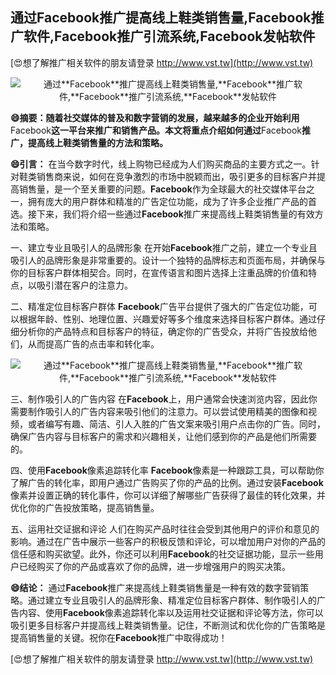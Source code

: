 ## **通过**Facebook**推广提高线上鞋类销售量,**Facebook**推广软件,**Facebook**推广引流系统,**Facebook**发帖软件**

[😍想了解推广相关软件的朋友请登录 http://www.vst.tw](http://www.vst.tw)

 <center><img src="https://vst.tw/MP4/tuiguang/png/5.png" alt="通过**Facebook**推广提高线上鞋类销售量,**Facebook**推广软件,**Facebook**推广引流系统,**Facebook**发帖软件"></center>

**😄摘要：随着社交媒体的普及和数字营销的发展，越来越多的企业开始利用**Facebook**这一平台来推广和销售产品。本文将重点介绍如何通过**Facebook**推广，提高线上鞋类销售量的方法和策略。**

**😄引言：**
在当今数字时代，线上购物已经成为人们购买商品的主要方式之一。针对鞋类销售商来说，如何在竞争激烈的市场中脱颖而出，吸引更多的目标客户并提高销售量，是一个至关重要的问题。**Facebook**作为全球最大的社交媒体平台之一，拥有庞大的用户群体和精准的广告定位功能，成为了许多企业推广产品的首选。接下来，我们将介绍一些通过**Facebook**推广来提高线上鞋类销售量的有效方法和策略。

一、建立专业且吸引人的品牌形象
在开始**Facebook**推广之前，建立一个专业且吸引人的品牌形象是非常重要的。设计一个独特的品牌标志和页面布局，并确保与你的目标客户群体相契合。同时，在宣传语言和图片选择上注重品牌的价值和特点，以吸引潜在客户的注意力。

二、精准定位目标客户群体
**Facebook**广告平台提供了强大的广告定位功能，可以根据年龄、性别、地理位置、兴趣爱好等多个维度来选择目标客户群体。通过仔细分析你的产品特点和目标客户的特征，确定你的广告受众，并将广告投放给他们，从而提高广告的点击率和转化率。

 <center><img src="https://vst.tw/MP4/tuiguang/png/5.png" alt="通过**Facebook**推广提高线上鞋类销售量,**Facebook**推广软件,**Facebook**推广引流系统,**Facebook**发帖软件"></center>

三、制作吸引人的广告内容
在**Facebook**上，用户通常会快速浏览内容，因此你需要制作吸引人的广告内容来吸引他们的注意力。可以尝试使用精美的图像和视频，或者编写有趣、简洁、引人入胜的广告文案来吸引用户点击你的广告。同时，确保广告内容与目标客户的需求和兴趣相关，让他们感到你的产品是他们所需要的。

四、使用**Facebook**像素追踪转化率
**Facebook**像素是一种跟踪工具，可以帮助你了解广告的转化率，即用户通过广告购买了你的产品的比例。通过安装**Facebook**像素并设置正确的转化事件，你可以详细了解哪些广告获得了最佳的转化效果，并优化你的广告投放策略，提高销售量。

五、运用社交证据和评论
人们在购买产品时往往会受到其他用户的评价和意见的影响。通过在广告中展示一些客户的积极反馈和评论，可以增加用户对你的产品的信任感和购买欲望。此外，你还可以利用**Facebook**的社交证据功能，显示一些用户已经购买了你的产品或喜欢了你的品牌，进一步增强用户的购买决策。

**😄结论：**
通过**Facebook**推广来提高线上鞋类销售量是一种有效的数字营销策略。通过建立专业且吸引人的品牌形象、精准定位目标客户群体、制作吸引人的广告内容、使用**Facebook**像素追踪转化率以及运用社交证据和评论等方法，你可以吸引更多目标客户并提高线上鞋类销售量。记住，不断测试和优化你的广告策略是提高销售量的关键。祝你在**Facebook**推广中取得成功！

[😍想了解推广相关软件的朋友请登录 http://www.vst.tw](http://www.vst.tw)



